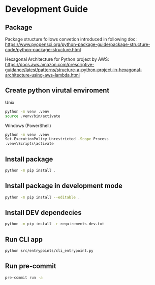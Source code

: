 # Development Guide

## Package

Package structure follows convetion introduced in following doc:
https://www.pyopensci.org/python-package-guide/package-structure-code/python-package-structure.html

Hexagonal Architecture for Python project by AWS:
https://docs.aws.amazon.com/prescriptive-guidance/latest/patterns/structure-a-python-project-in-hexagonal-architecture-using-aws-lambda.html


## Create python virutal enviroment

Unix

```sh
python -m venv .venv
source .venv/bin/activate
```

Windows (PowerShell)

```sh
python -m venv .venv
Set-ExecutionPolicy Unrestricted -Scope Process
.venv\Scripts\activate
```

## Install package

```sh
python -m pip install .
```

## Install package in development mode

```sh
python -m pip install --editable .
```

## Install DEV dependecies

```sh
python -m pip install -r requirements-dev.txt
```

## Run CLI app

```sh
python src/entrypoints/cli_entrypoint.py
```

## Run pre-commit

```sh
pre-commit run -a
```

